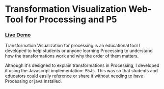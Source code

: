 # Transformation Visualization Web-Tool for Processing and P5
### [Live Demo](https://adamnizol.github.io/Transformation-Visualization-in-Processing/)

Transformation Visualization for processing is an educational tool I developed to help students or anyone learning Processing to understand how the transformations work and why the order of them matters.

Although it's designed to explain transformations in Processing, I developed it using the Javascript implementation: P5Js. This was so that students and educators could easily reference or share it without needing to have Processing or java installed.

